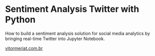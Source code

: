 # Sentiment Analysis Twitter with Python

How to build a sentiment analysis solution for social media analytics by bringing real-time Twitter into Jupyter Notebook.

[vitormeriat.com.br](http://www.vitormeriat.com.br)
